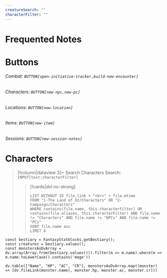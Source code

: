 ```yaml
---
creatureSearch: ""
characterFilter: ""
---
```

# Frequented Notes

# Buttons
###### Combat: `BUTTON[open-initiative-tracker,build-new-encounter]`

###### Characters: `BUTTON[new-npc,new-pc]`

###### Locations: `BUTTON[new-location]`

###### Items: `BUTTON[new-item]`

###### Sessions: `BUTTON[new-session-notes]` 

# Characters

>[!column|dataview 3]+ Search Characters
> Search: `INPUT[text:characterFilter]`
> 
>>[!cards|dvl no-strong] 
>> <br>
>>
>>```dataview
>>LIST WITHOUT ID file.link + "<br>" + file.mtime
>>FROM "1-The Land of Oz/Characters" OR "2-Campaign/Characters"
>>WHERE contains(file.name, this.characterFilter) OR contains(file.aliases, this.characterFilter) AND file.name != "Characters" AND file.name != "NPCs" AND file.name != "PCs"
>>SORT file.name asc
>>LIMIT 6
>>```



```dataviewjs
const bestiary = FantasyStatblocks.getBestiary();
const creatures = bestiary.values();
const monstersAsDvArray = dv.array(Array.from(bestiary.values())).filter(m => m.name).where(m => m.name.toLowerCase().contains('mage'))

dv.table(["Name", "HP", "AC", "CR"], monstersAsDvArray.map((monster) => [dv.fileLink(monster.name), monster.hp, monster.ac, monster.cr]))
```